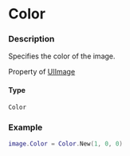 # Color

### Description

Specifies the color of the image.

Property of [UIImage](/classes/UIImage/)

#### Type

`Color`

### Example

```lua
image.Color = Color.New(1, 0, 0)
```
